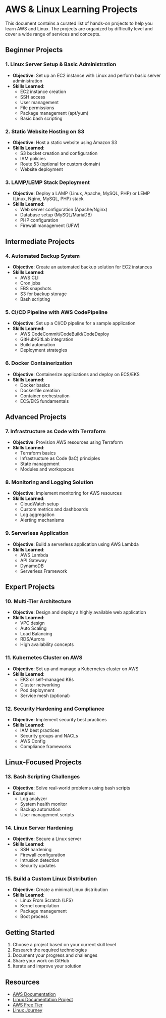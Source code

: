 # AWS & Linux Learning Projects

This document contains a curated list of hands-on projects to help you learn AWS and Linux. The projects are organized by difficulty level and cover a wide range of services and concepts.

## Beginner Projects

### 1. Linux Server Setup & Basic Administration

- **Objective**: Set up an EC2 instance with Linux and perform basic server administration
- **Skills Learned**:
  - EC2 instance creation
  - SSH access
  - User management
  - File permissions
  - Package management (apt/yum)
  - Basic bash scripting

### 2. Static Website Hosting on S3

- **Objective**: Host a static website using Amazon S3
- **Skills Learned**:
  - S3 bucket creation and configuration
  - IAM policies
  - Route 53 (optional for custom domain)
  - Website deployment

### 3. LAMP/LEMP Stack Deployment

- **Objective**: Deploy a LAMP (Linux, Apache, MySQL, PHP) or LEMP (Linux, Nginx, MySQL, PHP) stack
- **Skills Learned**:
  - Web server configuration (Apache/Nginx)
  - Database setup (MySQL/MariaDB)
  - PHP configuration
  - Firewall management (UFW)

## Intermediate Projects

### 4. Automated Backup System

- **Objective**: Create an automated backup solution for EC2 instances
- **Skills Learned**:
  - AWS CLI
  - Cron jobs
  - EBS snapshots
  - S3 for backup storage
  - Bash scripting

### 5. CI/CD Pipeline with AWS CodePipeline

- **Objective**: Set up a CI/CD pipeline for a sample application
- **Skills Learned**:
  - AWS CodeCommit/CodeBuild/CodeDeploy
  - GitHub/GitLab integration
  - Build automation
  - Deployment strategies

### 6. Docker Containerization

- **Objective**: Containerize applications and deploy on ECS/EKS
- **Skills Learned**:
  - Docker basics
  - Dockerfile creation
  - Container orchestration
  - ECS/EKS fundamentals

## Advanced Projects

### 7. Infrastructure as Code with Terraform

- **Objective**: Provision AWS resources using Terraform
- **Skills Learned**:
  - Terraform basics
  - Infrastructure as Code (IaC) principles
  - State management
  - Modules and workspaces

### 8. Monitoring and Logging Solution

- **Objective**: Implement monitoring for AWS resources
- **Skills Learned**:
  - CloudWatch setup
  - Custom metrics and dashboards
  - Log aggregation
  - Alerting mechanisms

### 9. Serverless Application

- **Objective**: Build a serverless application using AWS Lambda
- **Skills Learned**:
  - AWS Lambda
  - API Gateway
  - DynamoDB
  - Serverless Framework

## Expert Projects

### 10. Multi-Tier Architecture

- **Objective**: Design and deploy a highly available web application
- **Skills Learned**:
  - VPC design
  - Auto Scaling
  - Load Balancing
  - RDS/Aurora
  - High availability concepts

### 11. Kubernetes Cluster on AWS

- **Objective**: Set up and manage a Kubernetes cluster on AWS
- **Skills Learned**:
  - EKS or self-managed K8s
  - Cluster networking
  - Pod deployment
  - Service mesh (optional)

### 12. Security Hardening and Compliance

- **Objective**: Implement security best practices
- **Skills Learned**:
  - IAM best practices
  - Security groups and NACLs
  - AWS Config
  - Compliance frameworks

## Linux-Focused Projects

### 13. Bash Scripting Challenges

- **Objective**: Solve real-world problems using bash scripts
- **Examples**:
  - Log analyzer
  - System health monitor
  - Backup automation
  - User management scripts

### 14. Linux Server Hardening

- **Objective**: Secure a Linux server
- **Skills Learned**:
  - SSH hardening
  - Firewall configuration
  - Intrusion detection
  - Security updates

### 15. Build a Custom Linux Distribution

- **Objective**: Create a minimal Linux distribution
- **Skills Learned**:
  - Linux From Scratch (LFS)
  - Kernel compilation
  - Package management
  - Boot process

## Getting Started

1. Choose a project based on your current skill level
2. Research the required technologies
3. Document your progress and challenges
4. Share your work on GitHub
5. Iterate and improve your solution

## Resources

- [AWS Documentation](https://docs.aws.amazon.com/)
- [Linux Documentation Project](https://tldp.org/)
- [AWS Free Tier](https://aws.amazon.com/free/)
- [Linux Journey](https://linuxjourney.com/)
